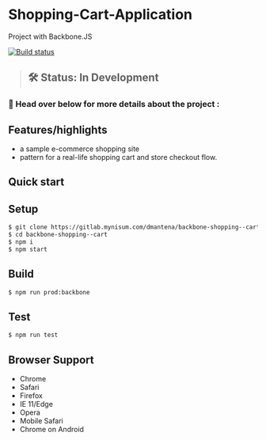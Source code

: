 # Shopping-Cart-Application
Project with Backbone.JS 

[![Build status](https://api.travis-ci.org/Polymer/pwa-starter-kit.svg?branch=master)](https://travis-ci.org/Polymer/pwa-starter-kit)
> ## 🛠 Status: In Development

### 📖 Head over below for more details about the project :


## Features/highlights

- a sample e-commerce shopping site
- pattern for a real-life shopping cart and store checkout flow.


## Quick start

## Setup
```bash
$ git clone https://gitlab.mynisum.com/dmantena/backbone-shopping--cart.git
$ cd backbone-shopping--cart
$ npm i
$ npm start
```

## Build
```bash
$ npm run prod:backbone
```

## Test 
```bash
$ npm run test
```

## Browser Support

- Chrome
- Safari
- Firefox
- IE 11/Edge
- Opera
- Mobile Safari
- Chrome on Android

